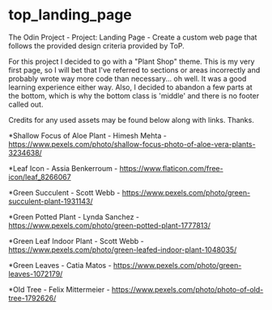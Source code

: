 # top_landing_page

The Odin Project - Project: Landing Page - Create a custom web page that follows the provided design criteria provided by ToP.

For this project I decided to go with a "Plant Shop" theme. This is my very first page, so I will bet that I've referred to sections or areas incorrectly and probably wrote way more code than necessary... oh well.  It was a good learning experience either way.  Also, I decided to abandon a few parts at the bottom, which is why the bottom class is 'middle' and there is no footer called out.

Credits for any used assets may be found below along with links.  Thanks.

*Shallow Focus of Aloe Plant - Himesh Mehta - https://www.pexels.com/photo/shallow-focus-photo-of-aloe-vera-plants-3234638/

*Leaf Icon - Assia Benkerroum - https://www.flaticon.com/free-icon/leaf_8266067

*Green Succulent - Scott Webb - https://www.pexels.com/photo/green-succulent-plant-1931143/

*Green Potted Plant - Lynda Sanchez - https://www.pexels.com/photo/green-potted-plant-1777813/

*Green Leaf Indoor Plant - Scott Webb - https://www.pexels.com/photo/green-leafed-indoor-plant-1048035/

*Green Leaves - Catia Matos - https://www.pexels.com/photo/green-leaves-1072179/

*Old Tree - Felix Mittermeier - https://www.pexels.com/photo/photo-of-old-tree-1792626/

